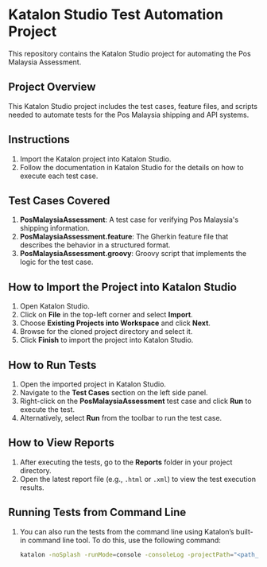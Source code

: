 # Katalon Studio Test Automation Project

This repository contains the Katalon Studio project for automating the Pos Malaysia Assessment.

## Project Overview

This Katalon Studio project includes the test cases, feature files, and scripts needed to automate tests for the Pos Malaysia shipping and API systems.

## Instructions

1. Import the Katalon project into Katalon Studio.
2. Follow the documentation in Katalon Studio for the details on how to execute each test case.

## Test Cases Covered

1. **PosMalaysiaAssessment**: A test case for verifying Pos Malaysia's shipping information.
2. **PosMalaysiaAssessment.feature**: The Gherkin feature file that describes the behavior in a structured format.
3. **PosMalaysiaAssessment.groovy**: Groovy script that implements the logic for the test case.

## How to Import the Project into Katalon Studio

1. Open Katalon Studio.
2. Click on **File** in the top-left corner and select **Import**.
3. Choose **Existing Projects into Workspace** and click **Next**.
4. Browse for the cloned project directory and select it.
5. Click **Finish** to import the project into Katalon Studio.

## How to Run Tests

1. Open the imported project in Katalon Studio.
2. Navigate to the **Test Cases** section on the left side panel.
3. Right-click on the **PosMalaysiaAssessment** test case and click **Run** to execute the test.
4. Alternatively, select **Run** from the toolbar to run the test case.

## How to View Reports

1. After executing the tests, go to the **Reports** folder in your project directory.
2. Open the latest report file (e.g., `.html` or `.xml`) to view the test execution results.

## Running Tests from Command Line

1. You can also run the tests from the command line using Katalon’s built-in command line tool. To do this, use the following command:

   ```bash
   katalon -noSplash -runMode=console -consoleLog -projectPath="<path_to_project>" -testSuitePath="Test Suites/PosMalaysiaAssessment"
